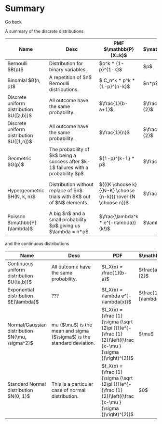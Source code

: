 # Summary

[Go back](..#cheatsheet)

A summary of the discrete distributions

<div class="d-print-table table-responsive">
<table class="table table-striped">
    <thead>
        <tr>
            <th style="min-width: 50px;">Name</th>
            <th style="min-width: 150px;">Desc</th>
            <th>PMF $\mathbb{P}(X=k)$</th>
            <th>$\mathbb{E}$</th>
            <th>$\mathbb{V}$</th>
            <th>CDF</th>
            <th>MGF</th>
        </tr>
    </thead>
    <tbody>
        <tr>
            <td>Bernoulli $B(p)$</td>
            <td>Distribution for binary variables.</td>
            <td>$p^k * (1-p)^{1-k}$</td>
            <td>$p$</td>
            <td>$p * (1-p)$</td>
            <td>$1-p$</td>
            <td>$(1-p)+p*e^t$</td>
        </tr>
        <tr>
            <td>Binomial $B(n, p)$</td>
            <td>A repetition of $n$ Bernoulli distributions.</td>
            <td>$ C_n^k * p^k * (1-p)^{n-k}$</td>
            <td>$n*p$</td>
            <td>$n * p * (1-p)$</td>
            <td>messy</td>
            <td>$((1-p)+p*e^t)^n$</td>
        </tr>
        <tr>
            <td>Discrete uniform distribution $U([a,b])$</td>
            <td>All outcome have the same probability.</td>
            <td>$\frac{1}{b-a+1}$</td>
            <td>$\frac{a+b}{2}$</td>
            <td>$\frac{(b-a)(b-a+2)}{12}$</td>
            <td>$\frac{\lfloor k\rfloor-a+1}{b-a+1}$</td>
            <td>messy</td>
        </tr>
        <tr>
            <td>Discrete uniform distribution $U([1,n])$</td>
            <td>All outcome have the same probability.</td>
            <td>$\frac{1}{n}$</td>
            <td>$\frac{n+1}{2}$</td>
            <td>$\frac{n^2 - 1}{12}$</td>
            <td>$\frac{\lfloor k\rfloor}{n}$</td>
            <td>messy</td>
        </tr>
        <tr>
            <td>Geometric $G(p)$</td>
            <td>
                The probability of $k$ being a success after
                $k-1$ failures with a probability $p$.
            </td>
            <td>$(1-p)^{k-1} * p$</td>
            <td>$\frac{1}{p}$</td>
            <td>$\frac{1-p}{p^2}$</td>
            <td>$1-(1-p)^k$</td>
            <td>$\frac{p * e^t}{1-(1-p) * e^t}$</td>
        </tr>
        <tr>
            <td>Hypergeometric $H(N, k, n)$</td>
            <td>
                Distribution without replace of
                $n$ trials with $K$ out of $N$ elements.
            </td>
            <td>${{{K \choose k}{{N-K} \choose {n-k}}} \over {N \choose n}}$</td>
            <td>$\frac{K}{N}$</td>
            <td>$\mathbb{E}(X) * (1 - \frac{K}{N}) * \frac{N-n}{N-1}$</td>
            <td>messy</td>
            <td>messy</td>
        </tr>
        <tr>
            <td>Poisson $\mathbb{P}(\lambda)$</td>
            <td>
                A big $n$ and a small probability $p$ giving us
                $\lambda = n*p$.
            </td>
            <td>$\frac{\lambda^k *  e^{-\lambda}}{k!}$</td>
            <td>$\lambda$</td>
            <td>$\lambda$</td>
            <td>messy</td>
            <td>$e^{\lambda * (e^{t}-1)}$</td>
        </tr>
    </tbody>
</table>
</div>

and the continuous distributions

<div class="d-print-table table-responsive">
<table class="table table-striped">
    <thead>
        <tr>
            <th style="min-width: 50px;">Name</th>
            <th style="min-width: 150px;">Desc</th>
            <th>PDF</th>
            <th>$\mathbb{E}$</th>
            <th>$\mathbb{V}$</th>
            <th>CDF</th>
            <th>MGF</th>
        </tr>
    </thead>
    <tbody>
        <tr>
            <td>Continuous uniform distribution $U([a,b])$</td>
            <td>All outcome have the same probability.</td>
            <td>$f_X(x) = \frac{1}{b-a}$</td>
            <td>$\frac{a+b}{2}$</td>
            <td>$\frac{(b-a)^2}{12}$</td>
            <td>messy</td>
            <td>messy</td>
        </tr>
        <tr>
            <td>Exponential distribution $E(\lambda)$</td>
            <td>
                ???
            </td>
            <td>$f_X(x) = \lambda e^{-\lambda{x}}$</td>
            <td>$\frac{1}{\lambda}$</td>
            <td>$\frac{1}{\lambda^2}$</td>
            <td>$1-e^{-\lambda x}$</td>
            <td>$\frac{\lambda}{\lambda-t}$</td>
        </tr>
        <tr>
            <td>Normal/Gaussian distribution $N(\mu, \sigma^2)$</td>
            <td>
                mu ($\mu$) is the mean and
                sigma ($\sigma$) is the standard
                deviation.
            </td>
            <td>$f_X(x) = {\frac {1}{\sigma {\sqrt {2\pi }}}}e^{-{\frac {1}{2}}\left({\frac {x-\mu }{\sigma }}\right)^{2}}$</td>
            <td>$\mu$</td>
            <td>$\sigma^2$</td>
            <td>$messy$</td>
            <td>$e^{\mu t+ (\sigma^{2} * t^{2})/2}$</td>
        </tr>
        <tr>
            <td>Standard Normal distribution $N(0, 1)$</td>
            <td>
                This is a particular case of
                normal distribution.
            </td>
            <td>$f_X(x) = {\frac {1}{\sigma {\sqrt {2\pi }}}}e^{-{\frac {1}{2}}\left({\frac {x-\mu }{\sigma }}\right)^{2}}$</td>
            <td>$0$</td>
            <td>$1$</td>
            <td>$messy$</td>
            <td>$e^{\mu t+ (\sigma^{2} * t^{2})/2}$</td>
        </tr>
    </tbody>
</table>
</div>